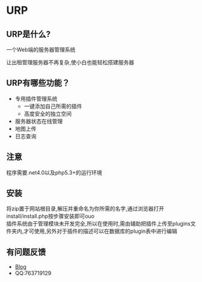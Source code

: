 # URP
## URP是什么?
一个Web端的服务器管理系统

让出租管理服务器不再复杂,使小白也能轻松搭建服务器

## URP有哪些功能？
-  专用插件管理系统
   - 一键添加自己所需的插件
   - 高度安全的独立空间
- 服务器状态在线管理
- 地图上传
- 日志查询

## 注意
程序需要.net4.0以及php5.3+的运行环境
## 安装
将zip置于网站根目录,解压并重命名为你所需的名字,通过浏览器打开install/install.php按步骤安装即可ouo
<br>插件系统由于管理模块未开发完全,所以在使用时,需由辅助把插件上传至plugins文件夹内,才可使用,另外对于插件的描述可以在数据库的plugin表中进行编辑
## 有问题反馈
 *   [Blog](http://www.7gugu.com)
 *   QQ:763719129
 
  